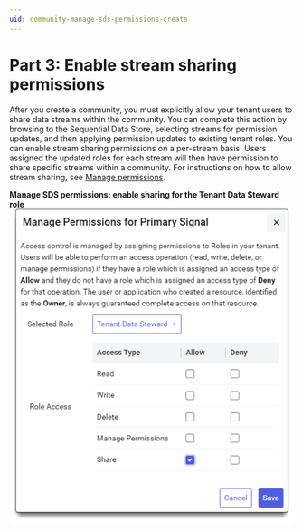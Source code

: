 ```yaml
---
uid: community-manage-sds-permissions-create
---
```


# Part 3: Enable stream sharing permissions

After you create a community, you must explicitly allow your tenant users to share data streams within the community. You can complete this action by browsing to the Sequential Data Store, selecting streams for permission updates, and then applying permission updates to existing tenant roles. You can enable stream sharing permissions on a per-stream basis. Users assigned the updated roles for each stream will then have permission to share specific streams within a community. For instructions on how to allow stream sharing, see [Manage permissions](xref:manage-streams#manage-permissions).

**Manage SDS permissions: enable sharing for the Tenant Data Steward role**
![Manage SDS permissions](images/manage-sds-permissions-share.png)